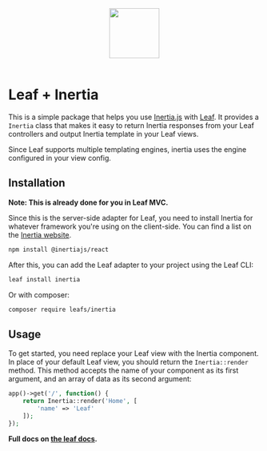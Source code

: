 <!-- markdownlint-disable no-inline-html -->
<p align="center">
    <br><br>
    <img src="https://leafphp.dev/logo-circle.png" height="100"/>
    <br><br>
</p>

# Leaf + Inertia

This is a simple package that helps you use [Inertia.js](https://inertiajs.com/) with [Leaf](https://leafphp.dev). It provides a `Inertia` class that makes it easy to return Inertia responses from your Leaf controllers and output Inertia template in your Leaf views.

Since Leaf supports multiple templating engines, inertia uses the engine configured in your view config.

## Installation

**Note: This is already done for you in Leaf MVC.**

Since this is the server-side adapter for Leaf, you need to install Inertia for whatever framework you're using on the client-side. You can find a list on the [Inertia website](https://inertiajs.com/).

```bash
npm install @inertiajs/react
```

After this, you can add the Leaf adapter to your project using the Leaf CLI:

```bash
leaf install inertia
```

Or with composer:

```bash
composer require leafs/inertia
```

## Usage

To get started, you need replace your Leaf view with the Inertia component. In place of your default Leaf view, you should return the `Inertia::render` method. This method accepts the name of your component as its first argument, and an array of data as its second argument:

```php
app()->get('/', function() {
    return Inertia::render('Home', [
        'name' => 'Leaf'
    ]);
});
```

**Full docs on [the leaf docs](https://leafphp.dev/modules/views/inertia/).**
